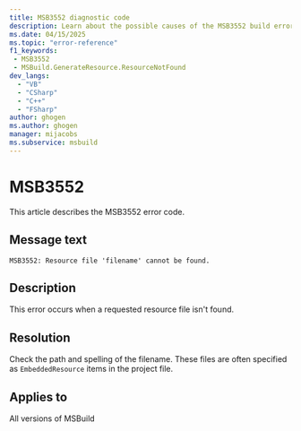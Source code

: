```yaml
---
title: MSB3552 diagnostic code
description: Learn about the possible causes of the MSB3552 build error and get troubleshooting tips.
ms.date: 04/15/2025
ms.topic: "error-reference"
f1_keywords:
 - MSB3552
 - MSBuild.GenerateResource.ResourceNotFound
dev_langs:
  - "VB"
  - "CSharp"
  - "C++"
  - "FSharp"
author: ghogen
ms.author: ghogen
manager: mijacobs
ms.subservice: msbuild
---
```

# MSB3552

This article describes the MSB3552 error code.

## Message text

`MSB3552: Resource file 'filename' cannot be found.`

## Description

This error occurs when a requested resource file isn't found.

## Resolution

Check the path and spelling of the filename. These files are often specified as `EmbeddedResource` items in the project file.

## Applies to

All versions of MSBuild
